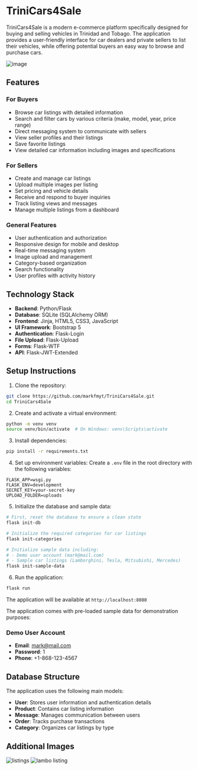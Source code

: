 # TriniCars4Sale

TriniCars4Sale is a modern e-commerce platform specifically designed for buying and selling vehicles in Trinidad and Tobago. The application provides a user-friendly interface for car dealers and private sellers to list their vehicles, while offering potential buyers an easy way to browse and purchase cars.

![image](https://github.com/user-attachments/assets/3494bbc2-4208-4428-91a7-1fd074ec75d4)

## Features

### For Buyers
- Browse car listings with detailed information
- Search and filter cars by various criteria (make, model, year, price range)
- Direct messaging system to communicate with sellers
- View seller profiles and their listings
- Save favorite listings
- View detailed car information including images and specifications

### For Sellers
- Create and manage car listings
- Upload multiple images per listing
- Set pricing and vehicle details
- Receive and respond to buyer inquiries
- Track listing views and messages
- Manage multiple listings from a dashboard

### General Features
- User authentication and authorization
- Responsive design for mobile and desktop
- Real-time messaging system
- Image upload and management
- Category-based organization
- Search functionality
- User profiles with activity history

## Technology Stack

- **Backend**: Python/Flask
- **Database**: SQLite (SQLAlchemy ORM)
- **Frontend**: Jinja, HTML5, CSS3, JavaScript
- **UI Framework**: Bootstrap 5
- **Authentication**: Flask-Login
- **File Upload**: Flask-Upload
- **Forms**: Flask-WTF
- **API**: Flask-JWT-Extended

## Setup Instructions

1. Clone the repository:
```bash
git clone https://github.com/markfmyt/TriniCars4Sale.git
cd TriniCars4Sale
```

2. Create and activate a virtual environment:
```bash
python -m venv venv
source venv/bin/activate  # On Windows: venv\Scripts\activate
```

3. Install dependencies:
```bash
pip install -r requirements.txt
```

4. Set up environment variables:
Create a `.env` file in the root directory with the following variables:
```
FLASK_APP=wsgi.py
FLASK_ENV=development
SECRET_KEY=your-secret-key
UPLOAD_FOLDER=uploads
```

5. Initialize the database and sample data:
```bash
# First, reset the database to ensure a clean state
flask init-db

# Initialize the required categories for car listings
flask init-categories

# Initialize sample data including:
# - Demo user account (mark@mail.com)
# - Sample car listings (Lamborghini, Tesla, Mitsubishi, Mercedes)
flask init-sample-data
```

6. Run the application:
```bash
flask run
```

The application will be available at `http://localhost:8080`

The application comes with pre-loaded sample data for demonstration purposes:

### Demo User Account
- **Email**: mark@mail.com
- **Password**: 1
- **Phone**: +1-868-123-4567

## Database Structure

The application uses the following main models:

- **User**: Stores user information and authentication details
- **Product**: Contains car listing information
- **Message**: Manages communication between users
- **Order**: Tracks purchase transactions
- **Category**: Organizes car listings by type

## Additional Images
![listings](https://github.com/user-attachments/assets/949d3fb0-fe4b-4a55-8534-64125e5df417)
![lambo listing](https://github.com/user-attachments/assets/e4568240-b601-4b1e-b97d-42213750aafe)


